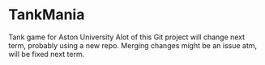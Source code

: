 # TankMania
Tank game for Aston University
Alot of this Git project will change next term, probably using a new repo.
Merging changes might be an issue atm, will be fixed next term.
